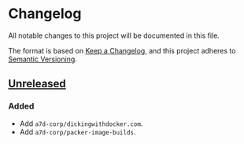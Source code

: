 # Changelog

All notable changes to this project will be documented in this file.

The format is based on [Keep a Changelog](https://keepachangelog.com/en/1.0.0/),
and this project adheres to [Semantic Versioning](https://semver.org/spec/v2.0.0.html).

## [Unreleased]

### Added

- Add `a7d-corp/dickingwithdocker.com`.
- Add `a7d-corp/packer-image-builds`.

[Unreleased]: https://github.com/a7d-corp/github-repo-management/tree/main


